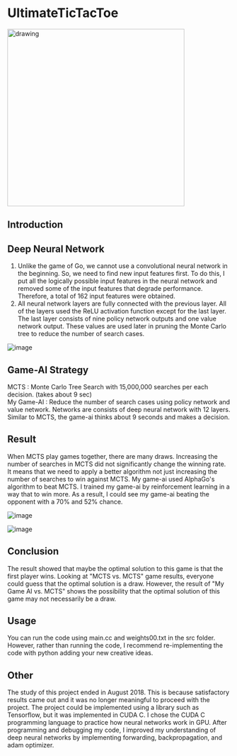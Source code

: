 # UltimateTicTacToe

<img src="https://user-images.githubusercontent.com/87184009/127621048-b53e4a5f-e9f4-43cf-9856-badf813a333d.png" alt="drawing" width="400"/>

## Introduction


## Deep Neural Network

1. Unlike the game of Go, we cannot use a convolutional neural network in the beginning. So, we need to find new input features first. To do this, I put all the logically possible input features in the neural network and removed some of the input features that degrade performance. Therefore, a total of 162 input features were obtained.
2. All neural network layers are fully connected with the previous layer. All of the layers used the ReLU activation function except for the last layer. The last layer consists of nine policy network outputs and one value network output. These values are used later in pruning the Monte Carlo tree to reduce the number of search cases.

![image](https://user-images.githubusercontent.com/87184009/136514436-cc29251f-cd42-48cc-8fae-f45bba9f6d68.png)

## Game-AI Strategy

MCTS : Monte Carlo Tree Search with 15,000,000 searches per each decision. (takes about 9 sec)\
My Game-AI : Reduce the number of search cases using policy network and value network. Networks are consists of deep neural network with 12 layers. Similar to MCTS, the game-ai thinks about 9 seconds and makes a decision.

## Result

When MCTS play games together, there are many draws. Increasing the number of searches in MCTS did not significantly change the winning rate. It means that we need to apply a better algorithm not just increasing the number of searches to win against MCTS. My game-ai used AlphaGo's algorithm to beat MCTS. I trained my game-ai by reinforcement learning in a way that to win more. As a result, I could see my game-ai beating the opponent with a 70% and 52% chance.

![image](https://user-images.githubusercontent.com/87184009/136501708-10c99107-2c81-4dae-8e3a-781a5347589e.png)

![image](https://user-images.githubusercontent.com/87184009/136501334-9d6464fe-46d1-4bb5-af85-f31aef0de8aa.png)

## Conclusion

The result showed that maybe the optimal solution to this game is that the first player wins. Looking at "MCTS vs. MCTS" game results, everyone could guess that the optimal solution is a draw. However, the result of "My Game AI vs. MCTS" shows the possibility that the optimal solution of this game may not necessarily be a draw.

## Usage

You can run the code using main.cc and weights00.txt in the src folder. However, rather than running the code, I recommend re-implementing the code with python adding your new creative ideas.

## Other

The study of this project ended in August 2018. This is because satisfactory results came out and it was no longer meaningful to proceed with the project. The project could be implemented using a library such as Tensorflow, but it was implemented in CUDA C. I chose the CUDA C programming language to practice how neural networks work in GPU. After programming and debugging my code, I improved my understanding of deep neural networks by implementing forwarding, backpropagation, and adam optimizer.
